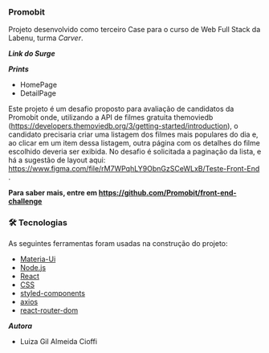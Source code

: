 ### Promobit

Projeto desenvolvido como terceiro Case para o curso de Web Full Stack da Labenu, turma *Carver*.

***Link do Surge***

  

***Prints***

 - HomePage
 - DetailPage

Este projeto é um desafio proposto para avaliação de candidatos da Promobit onde, utilizando a API de filmes gratuita themoviedb (https://developers.themoviedb.org/3/getting-started/introduction), o candidato precisaria criar uma listagem dos filmes mais populares do dia e, ao clicar em um item dessa listagem, outra página com os detalhes do filme escolhido deveria ser exibida.
No desafio é solicitada a paginação da lista, e há a sugestão de layout aqui: https://www.figma.com/file/rM7WPqhLY9ObnGzSCeWLxB/Teste-Front-End .

**Para saber mais, entre em https://github.com/Promobit/front-end-challenge**

 ### 🛠 Tecnologias

As seguintes ferramentas foram usadas na construção do projeto:

-   [Materia-Ui](https://v4.mui.com/pt/)
-   [Node.js](https://nodejs.org/en/)
-   [React](https://pt-br.reactjs.org/)
-   [CSS](https://www.w3schools.com/css/)
-   [styled-components](https://styled-components.com/)
-   [axios](https://axios-http.com/ptbr/docs/intro)
-   [react-router-dom](https://v5.reactrouter.com/web/guides/quick-start)


***Autora***

 - Luiza Gil Almeida Cioffi
